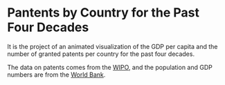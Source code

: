 # Pantents by Country for the Past Four Decades

It is the project of an animated visualization of the GDP per capita and the number of granted patents per country for the past four decades.

The data on patents comes from the [WIPO](https://www.wipo.int/portal/en/index.html), and the population and GDP numbers are from the [World Bank](https://data.worldbank.org/).